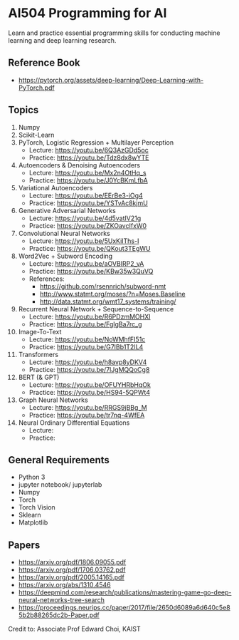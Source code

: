 # AI504 Programming for AI
Learn and practice essential programming skills for conducting machine learning and deep learning research.

## Reference Book
- https://pytorch.org/assets/deep-learning/Deep-Learning-with-PyTorch.pdf

## Topics
1. Numpy
2. Scikit-Learn
3. PyTorch, Logistic Regression + Multilayer Perception
   - Lecture: https://youtu.be/6Q3AzGDd5oc
   - Practice: https://youtu.be/Tdz8dx8wYTE
4. Autoencoders & Denoising Autoencoders 
   - Lecture: https://youtu.be/Mx2n4OtHq_s
   - Practice: https://youtu.be/J0YcBKmLfbA
5. Variational Autoencoders 
   - Lecture: https://youtu.be/EErBe3-iOg4
   - Practice: https://youtu.be/YSTvAc8kjmU
6. Generative Adversarial Networks
   - Lecture: https://youtu.be/4d5vatIV21g
   - Practice: https://youtu.be/ZKOavcIfxW0
7. Convolutional Neural Networks
   - Lecture: https://youtu.be/5UxKiIThs-I
   - Practice: https://youtu.be/QKout3TEgWU
8. Word2Vec + Subword Encoding
   - Lecture: https://youtu.be/aOVBIRP2_vA
   - Practice: https://youtu.be/KBw35w3QuVQ
   - References: 
      - https://github.com/rsennrich/subword-nmt 
      - http://www.statmt.org/moses/?n=Moses.Baseline 
      - http://data.statmt.org/wmt17_systems/training/ 
9. Recurrent Neural Network + Sequence-to-Sequence
   - Lecture: https://youtu.be/R6PDzmMOHXI
   - Practice: https://youtu.be/FglgBa7rc_g 
10. Image-To-Text
    - Lecture: https://youtu.be/NoWMhfFI51c
    - Practice: https://youtu.be/G7IBb1T2IL4
11. Transformers
    - Lecture: https://youtu.be/h8avp8yDKV4
    - Practice: https://youtu.be/7lJgMQQoCg8 
12. BERT (& GPT)
    - Lecture: https://youtu.be/OFUYHRbHqOk 
    - Practice: https://youtu.be/HS94-5QPWt4
12. Graph Neural Networks
    - Lecture: https://youtu.be/RRGS9jBBg_M
    - Practice: https://youtu.be/tr7nq-4WfEA
13. Neural Ordinary Differential Equations
    - Lecture:
    - Practice:

## General Requirements
- Python 3
- jupyter notebook/ jupyterlab
- Numpy
- Torch
- Torch Vision
- Sklearn
- Matplotlib

## Papers
- https://arxiv.org/pdf/1806.09055.pdf
- https://arxiv.org/pdf/1706.03762.pdf
- https://arxiv.org/pdf/2005.14165.pdf
- https://arxiv.org/abs/1310.4546
- https://deepmind.com/research/publications/mastering-game-go-deep-neural-networks-tree-search
- https://proceedings.neurips.cc/paper/2017/file/2650d6089a6d640c5e85b2b88265dc2b-Paper.pdf

Credit to: Associate Prof Edward Choi, KAIST

